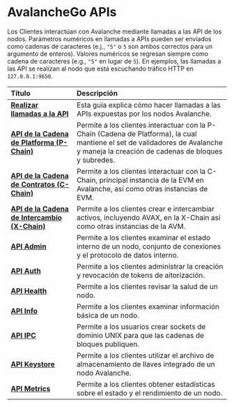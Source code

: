 # AvalancheGo APIs

Los Clientes interactúan con Avalanche mediante llamadas a las API de los nodos. Parámetros numéricos en llamadas a APIs pueden ser enviados como cadenas de caracteres \(e.j., `"5"` o `5` son ambos correctos para un argumento de enteros\). Valores numéricos se regresan siempre como cadena de caracteres \(e.g., `"5"` en lugar de `5`\). En ejemplos, las llamadas a las API se realizan al nodo que está escuchando tráfico HTTP en `127.0.0.1:9650`.

| Título | Descripción |
| :--- | :--- |
| [**Realizar llamadas a la API**](issuing-api-calls.md) | Esta guía explica cómo hacer llamadas a las APIs expuestas por los nodos Avalanche. |
| [**API de la Cadena de  Platforma \(P-Chain\)**](platform-chain-p-chain-api.md) | Permite a los clientes interactuar con la P-Chain \(Cadena de Platforma\), la cual mantiene el set de validadores de Avalanche y maneja la creación de cadenas de bloques y subredes. |
| [**API de la Cadena de Contratos \(C-Chain\)**](contract-chain-c-chain-api.md) | Permite a los clientes interactuar con la C-Chain, principal instancia de la EVM en Avalanche, así como otras instancias de EVM. |
| [**API de la Cadena de Intercambio \(X-Chain\)**](exchange-chain-x-chain-api.md) | Permite a los clientes crear e intercambiar activos, incluyendo AVAX, en la X-Chain así como otras instancias de la AVM. |
| [**API Admin**](admin-api.md) | Permite a los clientes examinar el estado interno de un nodo, conjunto de conexiones y el protocolo de datos interno. |
| [**API Auth**](auth-api.md) | Permite a los clientes administrar la creación y revocación de tokens de aitorización. |
| [**API Health**](health-api.md) | Permite a los clientes revisar la salud de un nodo. |
| [**API Info**](info-api.md) | Permite a los clientes examinar información básica de un nodo. |
| [**API IPC**](ipc-api.md) | Permite a los usuarios crear sockets de dominio UNIX para que las cadenas de bloques publiquen. |
| [**API Keystore**](keystore-api.md) | Permite a los clientes utilizar el archivo de almacenamiento de llaves integrado de un nodo Avalanche. |
| [**API Metrics**](metrics-api.md) | Permite a los clientes obtener estadísticas sobre el estado y el rendimiento de un nodo. |

<!--stackedit_data:
eyJoaXN0b3J5IjpbNjM3ODg1MTQ4LDEyNjQ0OTQ3NzYsLTE3MT
I5MzE1MDUsMjIzMzU0MDIyLDE2MTYwMjYwNzksMTQwMjEyNzA3
OF19
-->